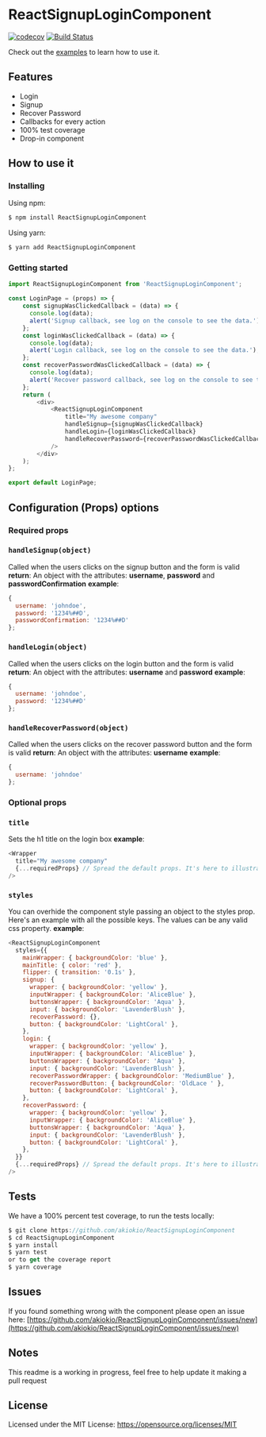 # ReactSignupLoginComponent
[![codecov](https://codecov.io/gh/akiokio/ReactSignupLoginComponent/branch/master/graph/badge.svg)](https://codecov.io/gh/akiokio/ReactSignupLoginComponent)
[![Build Status](https://travis-ci.org/akiokio/ReactSignupLoginComponent.svg?branch=master)](https://travis-ci.org/akiokio/ReactSignupLoginComponent)

Check out the [examples](https://akiokio.github.io/ReactSignupLoginComponent/) to learn how to use it.

## Features
- Login
- Signup
- Recover Password
- Callbacks for every action
- 100% test coverage
- Drop-in component

## How to use it

### Installing
Using npm:
```javascript
$ npm install ReactSignupLoginComponent
```
Using yarn:
```javascript
$ yarn add ReactSignupLoginComponent
```

### Getting started
```javascript
import ReactSignupLoginComponent from 'ReactSignupLoginComponent';

const LoginPage = (props) => {
    const signupWasClickedCallback = (data) => {
      console.log(data);
      alert('Signup callback, see log on the console to see the data.');
    };
    const loginWasClickedCallback = (data) => {
      console.log(data);
      alert('Login callback, see log on the console to see the data.');
    };
    const recoverPasswordWasClickedCallback = (data) => {
      console.log(data);
      alert('Recover password callback, see log on the console to see the data.');
    };
    return (
        <div>
            <ReactSignupLoginComponent
                title="My awesome company"
                handleSignup={signupWasClickedCallback}
                handleLogin={loginWasClickedCallback}
                handleRecoverPassword={recoverPasswordWasClickedCallback}
            />
        </div>
    );
};

export default LoginPage;
```

## Configuration (Props) options

### Required props
### `handleSignup(object)`
Called when the users clicks on the signup button and the form is valid
**return**: An object with the attributes: **username**, **password** and **passwordConfirmation**
**example**: 
```js
{
  username: 'johndoe',
  password: '1234%##D',
  passwordConfirmation: '1234%##D'
};
```
### `handleLogin(object)`
Called when the users clicks on the login button and the form is valid
**return**: An object with the attributes: **username** and **password**
**example**: 
```js
{
  username: 'johndoe',
  password: '1234%##D'
};
```

### `handleRecoverPassword(object)`
Called when the users clicks on the recover password button and the form is valid
**return**: An object with the attributes: **username**
**example**: 
```js
{
  username: 'johndoe'
};
```

### Optional props
### `title`
Sets the h1 title on the login box
**example**: 
```js
<Wrapper
  title="My awesome company"
  {...requiredProps} // Spread the default props. It's here to illustrate the example
/>
```

### `styles`
You can overhide the component style passing an object to the styles prop. Here's an example with all the possible keys. The values can be any valid css property.
**example**: 
```js
<ReactSignupLoginComponent
  styles={{
    mainWrapper: { backgroundColor: 'blue' },
    mainTitle: { color: 'red' },
    flipper: { transition: '0.1s' },
    signup: {
      wrapper: { backgroundColor: 'yellow' },
      inputWrapper: { backgroundColor: 'AliceBlue' },
      buttonsWrapper: { backgroundColor: 'Aqua' },
      input: { backgroundColor: 'LavenderBlush' },
      recoverPassword: {},
      button: { backgroundColor: 'LightCoral' },
    },
    login: {
      wrapper: { backgroundColor: 'yellow' },
      inputWrapper: { backgroundColor: 'AliceBlue' },
      buttonsWrapper: { backgroundColor: 'Aqua' },
      input: { backgroundColor: 'LavenderBlush' },
      recoverPasswordWrapper: { backgroundColor: 'MediumBlue' },
      recoverPasswordButton: { backgroundColor: 'OldLace ' },
      button: { backgroundColor: 'LightCoral' },
    },
    recoverPassword: {
      wrapper: { backgroundColor: 'yellow' },
      inputWrapper: { backgroundColor: 'AliceBlue' },
      buttonsWrapper: { backgroundColor: 'Aqua' },
      input: { backgroundColor: 'LavenderBlush' },
      button: { backgroundColor: 'LightCoral' },
    },
  }}
  {...requiredProps} // Spread the default props. It's here to illustrate the example
/>
```

## Tests
We have a 100% percent test coverage, to run the tests locally:
```js
$ git clone https://github.com/akiokio/ReactSignupLoginComponent
$ cd ReactSignupLoginComponent
$ yarn install
$ yarn test
or to get the coverage report
$ yarn coverage
```

## Issues
If you found something wrong with the component please open an issue here: [https://github.com/akiokio/ReactSignupLoginComponent/issues/new](https://github.com/akiokio/ReactSignupLoginComponent/issues/new)

## Notes
This readme is a working in progress, feel free to help update it making a pull request

## License
Licensed under the MIT License: https://opensource.org/licenses/MIT
